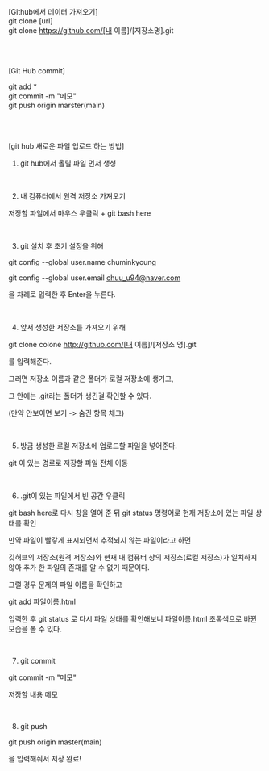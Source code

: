 [Github에서 데이터 가져오기]</br>
git clone [url]
</br>
git clone https://github.com/[내 이름]/[저장소명].git
  
  </br></br>
  
[Git Hub commit]

git add *</br>
git commit -m "메모"</br>
git push origin marster(main)

</br></br>

[git hub 새로운 파일 업로드 하는 방법] 

 

1. git hub에서 올릴 파일 먼저 생성

 </br>

2. 내 컴퓨터에서 원격 저장소 가져오기

저장할 파일에서 마우스 우클릭 + git bash here

 </br>

3. git 설치 후 초기 설정을 위해

 

git config --global user.name chuminkyoung

git config --global user.email chuu_u94@naver.com

 

을 차례로 입력한 후 Enter을 누른다.

 </br>

4. 앞서 생성한 저장소를 가져오기 위해 

git clone colone http://github.com/[내 이름]/[저장소 명].git

 

를 입력해준다.

그러면 저장소 이름과 같은 폴더가 로컬 저장소에 생기고,

그 안에는 .git라는 폴더가 생긴걸 확인할 수 있다.

(만약 안보이면 보기 -> 숨긴 항목 체크)

 </br>

5. 방금 생성한 로컬 저장소에 업로드할 파일을 넣어준다.

git 이 있는 경로로 저장할 파일 전체 이동

 </br>

6. .git이 있는 파일에서 빈 공간 우클릭

 git bash here로 다시 창을 열어 준 뒤 git status 명령어로 현재 저장소에 있는 파일 상태를 확인

 

만약 파일이 빨갛게 표시되면서 추적되지 않는 파일이라고 하면

깃허브의 저장소(원격 저장소)와 현재 내 컴퓨터 상의 저장소(로컬 저장소)가 일치하지 않아 추가 한 파일의 존재를 알 수 없기 때문이다.

 

그럴 경우 문제의 파일 이름을 확인하고

git add 파일이름.html

입력한 후 git status 로 다시 파일 상태를 확인해보니 파일이름.html 초록색으로 바뀐 모습을 볼 수 있다.

</br>

7. git commit

git commit -m "메모"

저장할 내용 메모

 </br>

8. git push

git push origin master(main)

을 입력해줘서 저장 완료!
